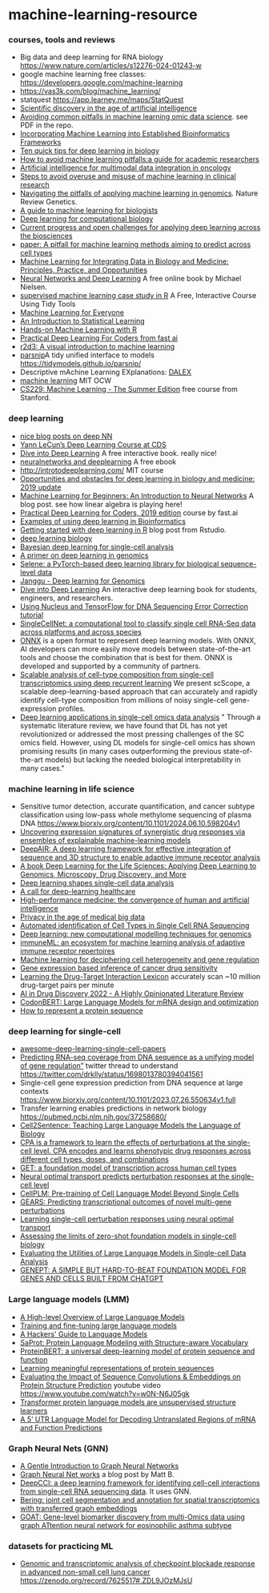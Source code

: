 # machine-learning-resource

### courses, tools and reviews

* Big data and deep learning for RNA biology https://www.nature.com/articles/s12276-024-01243-w
* google machine learning free classes: https://developers.google.com/machine-learning
* https://vas3k.com/blog/machine_learning/
* statquest https://app.learney.me/maps/StatQuest
* [Scientific discovery in the age of artificial intelligence](https://www.nature.com/articles/s41586-023-06221-2)
* [Avoiding common pitfalls in machine learning omic data science](https://www.nature.com/articles/s41563-018-0241-z). see PDF in the repo.
* [Incorporating Machine Learning into Established Bioinformatics Frameworks](https://www.cell.com/immunity/fulltext/S1074-7613(23)00129-2?)
* [Ten quick tips for deep learning in biology](https://www.ncbi.nlm.nih.gov/pmc/articles/PMC8946751/)
* [How to avoid machine learning pitfalls:a guide for academic researchers](https://arxiv.org/abs/2108.02497)
* [Artificial intelligence for multimodal data integration in oncology](https://www.cell.com/cancer-cell/fulltext/S1535-6108(22)00441-X)
* [Steps to avoid overuse and misuse of machine learning in clinical research](https://www.nature.com/articles/s41591-022-01961-6)
* [Navigating the pitfalls of applying machine learning in genomics](https://www.nature.com/articles/s41576-021-00434-9). Nature Review Genetics.
* [A guide to machine learning for biologists](https://www.nature.com/articles/s41580-021-00407-0)
* [Deep learning for computational biology](https://www.embopress.org/doi/full/10.15252/msb.20156651)
* [Current progress and open challenges for applying deep learning across the biosciences](https://www.nature.com/articles/s41467-022-29268-7)
* [paper: A pitfall for machine learning methods aiming to predict across cell types](https://www.biorxiv.org/content/early/2019/01/04/512434)
* [Machine Learning for Integrating Data in Biology and Medicine: Principles, Practice, and Opportunities](https://arxiv.org/abs/1807.00123)
* [Neural Networks and Deep Learning](http://neuralnetworksanddeeplearning.com/) A free online book by Michael Nielsen.
* [supervised machine learning case study in R](https://supervised-ml-course.netlify.com/) A Free, Interactive Course Using Tidy Tools
* [Machine Learning for Everyone](https://vas3k.com/blog/machine_learning/)
* [An Introduction to Statistical Learning](https://www-bcf.usc.edu/~gareth/ISL/)
* [Hands-on Machine Learning with R](https://bradleyboehmke.github.io/HOML/)
* [Practical Deep Learning For Coders from fast ai](http://course.fast.ai/) 
* [r2d3: A visual introduction to machine learning](http://www.r2d3.us/)
* [parsnip](https://github.com/tidymodels/parsnip)A tidy unified interface to models https://tidymodels.github.io/parsnip/
* Descriptive mAchine Learning EXplanations: [DALEX](https://pbiecek.github.io/DALEX/)
* [machine learning](https://ocw.mit.edu/courses/electrical-engineering-and-computer-science/6-867-machine-learning-fall-2006/) MIT OCW
* [CS229: Machine Learning - The Summer Edition](https://cs229.stanford.edu/syllabus-summer2020.html) free course from Stanford.

### deep learning

* [nice blog posts on deep NN](https://colah.github.io/)
* [Yann LeCun’s Deep Learning Course at CDS](https://cds.nyu.edu/deep-learning/)
* [Dive into Deep Learning](https://d2l.ai/) A free interactive book. really nice!
* [neuralnetworks and deeplearning](http://neuralnetworksanddeeplearning.com/) A free ebook
* http://introtodeeplearning.com/ MIT course
* [Opportunities and obstacles for deep learning in biology and medicine: 2019 update](https://greenelab.github.io/deep-review/)
* [Machine Learning for Beginners: An Introduction to Neural Networks](https://victorzhou.com/blog/intro-to-neural-networks/) A blog post. see how linear algebra is playing here!
* [Practical Deep Learning for Coders, 2019 edition](https://course.fast.ai/) course by fast.ai
* [Examples of using deep learning in Bioinformatics](https://github.com/lykaust15/Deep_learning_examples)
* [Getting started with deep learning in R](https://blogs.rstudio.com/tensorflow/posts/2018-09-07-getting-started/) blog post from Rstudio.  
* [deep learning biology](https://github.com/hussius/deeplearning-biology)
* [Bayesian deep learning for single-cell analysis](https://www.nature.com/articles/s41592-018-0230-9)
* [A primer on deep learning in genomics](https://www.nature.com/articles/s41588-018-0295-5)
* [Selene: a PyTorch-based deep learning library for biological sequence-level data](https://www.biorxiv.org/content/early/2018/12/14/438291)
* [Janggu - Deep learning for Genomics](https://github.com/BIMSBbioinfo/janggu)
* [Dive into Deep Learning](http://en.diveintodeeplearning.org/) An interactive deep learning book for students, engineers, and researchers.
* [Using Nucleus and TensorFlow for DNA Sequencing Error Correction](https://medium.com/tensorflow/using-nucleus-and-tensorflow-for-dna-sequencing-error-correction-47f3f7fc1a50) [tutorial](https://colab.research.google.com/github/google/nucleus/blob/master/nucleus/examples/dna_sequencing_error_correction.ipynb)
* [SingleCellNet: a computational tool to classify single cell RNA-Seq data across platforms and across species](https://www.biorxiv.org/content/early/2018/12/31/508085)
* [ONNX](http://onnx.ai/) is a open format to represent deep learning models. With ONNX, AI developers can more easily move models between state-of-the-art tools and choose the combination that is best for them. ONNX is developed and supported by a community of partners.
* [Scalable analysis of cell-type composition from single-cell transcriptomics using deep recurrent learning](https://www.nature.com/articles/s41592-019-0353-7) We present scScope, a scalable deep-learning-based approach that can accurately and rapidly identify cell-type composition from millions of noisy single-cell gene-expression profiles.
* [Deep learning applications in single-cell omics data analysis](https://www.biorxiv.org/content/10.1101/2021.11.26.470166v1) " Through a systematic literature review, we have found that DL has not yet revolutionized or addressed the most pressing challenges of the SC omics field. However, using DL models for single-cell omics has shown promising results (in many cases outperforming the previous state-of-the-art models) but lacking the needed biological interpretability in many cases."

### machine learning in life science

* Sensitive tumor detection, accurate quantification, and cancer subtype classification using low-pass whole methylome sequencing of plasma DNA https://www.biorxiv.org/content/10.1101/2024.06.10.598204v1
* [Uncovering expression signatures of synergistic drug responses via ensembles of explainable machine-learning models](https://www.nature.com/articles/s41551-023-01034-0)
* [DeepAIR: A deep learning framework for effective integration of sequence and 3D structure to enable adaptive immune receptor analysis
](https://www.science.org/doi/10.1126/sciadv.abo5128)
* [A book Deep Learning for the Life Sciences: Applying Deep Learning to Genomics, Microscopy, Drug Discovery, and More](https://www.amazon.com/Deep-Learning-Life-Sciences-Microscopy/dp/1492039837)
* [Deep learning shapes single-cell data analysis](https://www.nature.com/articles/s41580-022-00466-x)
* [A call for deep-learning healthcare](https://www.nature.com/articles/s41591-018-0320-3)
* [High-performance medicine: the convergence of human and artificial intelligence](https://www.nature.com/articles/s41591-018-0300-7)
* [Privacy in the age of medical big data](https://www.nature.com/articles/s41591-018-0272-7)
* [Automated identification of Cell Types in Single Cell RNA Sequencing](https://www.biorxiv.org/content/10.1101/532093v1)
* [Deep learning: new computational modelling techniques for genomics](https://www.nature.com/articles/s41576-019-0122-6)
* [immuneML: an ecosystem for machine learning analysis of adaptive immune receptor repertoires](https://www.biorxiv.org/content/10.1101/2021.03.08.433891v1)
* [Machine learning for deciphering cell heterogeneity and gene regulation](https://www.nature.com/articles/s43588-021-00038-7)
* [Gene expression based inference of cancer drug sensitivity](https://www.nature.com/articles/s41467-022-33291-z)
* [Learning the Drug-Target Interaction Lexicon](https://www.biorxiv.org/content/10.1101/2022.12.06.519374v1) accurately scan ~10 million drug-target pairs per minute
* [AI in Drug Discovery 2022 - A Highly Opinionated Literature Review](http://practicalcheminformatics.blogspot.com/2023/01/ai-in-drug-discovery-2022-highly.html)
* [CodonBERT: Large Language Models for mRNA design and optimization](https://www.biorxiv.org/content/10.1101/2023.09.09.556981v1)
* [How to represent a protein sequence](https://liambai.com/protein-representation/)
  
### deep learning for single-cell

* [awesome-deep-learning-single-cell-papers](https://github.com/OmicsML/awesome-deep-learning-single-cell-papers#gan-or-diffusion-model)
* [Predicting RNA-seq coverage from DNA sequence as a unifying model of gene regulation”](https://www.biorxiv.org/content/10.1101/2023.08.30.555582v1) twitter thread to understand https://twitter.com/drklly/status/1698013780394041561
* Single-cell gene expression prediction from DNA sequence at large contexts  https://www.biorxiv.org/content/10.1101/2023.07.26.550634v1.full
* Transfer learning enables predictions in network biology https://pubmed.ncbi.nlm.nih.gov/37258680/
* [Cell2Sentence: Teaching Large Language Models the Language of Biology](https://www.biorxiv.org/content/10.1101/2023.09.11.557287v1)
* [CPA is a framework to learn the effects of perturbations at the single-cell level. CPA encodes and learns phenotypic drug responses across different cell types, doses, and combinations](https://github.com/theislab/cpa)
* [GET: a foundation model of transcription across human cell types](https://www.biorxiv.org/content/10.1101/2023.09.24.559168v1)
* [Neural optimal transport predicts perturbation responses at the single-cell level](https://www.nature.com/articles/s41592-023-01968-y)
* [CellPLM: Pre-training of Cell Language Model Beyond Single Cells](https://www.biorxiv.org/content/10.1101/2023.10.03.560734v1)
* [GEARS: Predicting transcriptional outcomes of novel multi-gene perturbations](https://github.com/snap-stanford/GEARS)
* [Learning single-cell perturbation responses using neural optimal transport](https://www.nature.com/articles/s41592-023-01969-x)
* [Assessing the limits of zero-shot foundation models in single-cell biology](https://www.biorxiv.org/content/10.1101/2023.10.16.561085v1)
* [Evaluating the Utilities of Large Language Models in Single-cell Data Analysis](https://www.biorxiv.org/content/10.1101/2023.09.08.555192v3)
* [GENEPT: A SIMPLE BUT HARD-TO-BEAT FOUNDATION MODEL FOR GENES AND CELLS BUILT FROM CHATGPT](https://www.biorxiv.org/content/10.1101/2023.10.16.562533v1)

  
### Large language models (LMM)  

* [A High-level Overview of Large Language Models](https://www.borealisai.com/research-blogs/a-high-level-overview-of-large-language-models/)
* [Training and fine-tuning large language models](https://www.borealisai.com/research-blogs/training-and-fine-tuning-large-language-models/)
* [A Hackers' Guide to Language Models](https://www.youtube.com/watch?v=jkrNMKz9pWU)
* [SaProt: Protein Language Modeling with Structure-aware Vocabulary](https://www.biorxiv.org/content/10.1101/2023.10.01.560349v2)
* [ProteinBERT: a universal deep-learning model of protein sequence and function](https://academic.oup.com/bioinformatics/article/38/8/2102/6502274)
* [Learning meaningful representations of protein sequences](https://www.nature.com/articles/s41467-022-29443-w)
* [Evaluating the Impact of Sequence Convolutions & Embeddings on Protein Structure Prediction](https://wandb.ai/koes-group/protein-transformer/reports/Evaluating-the-Impact-of-Sequence-Convolutions-Embeddings-on-Protein-Structure-Prediction--Vmlldzo2OTg4Nw) youtube video https://www.youtube.com/watch?v=w0N-N6J05gk
* [Transformer protein language models are unsupervised structure learners](https://www.biorxiv.org/content/10.1101/2020.12.15.422761v1)
* [A 5’ UTR Language Model for Decoding Untranslated Regions of mRNA and Function Predictions](https://www.biorxiv.org/content/10.1101/2023.10.11.561938v1)

### Graph Neural Nets (GNN)

* [A Gentle Introduction to Graph Neural Networks](https://distill.pub/2021/gnn-intro/)
* [Graph Neural Net works](https://mbernste.github.io/posts/gcn/) a blog post by Matt B.
* [DeepCCI: a deep learning framework for identifying cell-cell interactions from single-cell RNA sequencing data](https://academic.oup.com/bioinformatics/advance-article/doi/10.1093/bioinformatics/btad596/7281356?login=false). It uses GNN.
* [Bering: joint cell segmentation and annotation for spatial transcriptomics with transferred graph embeddings](https://www.biorxiv.org/content/10.1101/2023.09.19.558548v1)
* [GOAT: Gene-level biomarker discovery from multi-Omics data using graph ATtention neural network for eosinophilic asthma subtype](https://academic.oup.com/bioinformatics/advance-article/doi/10.1093/bioinformatics/btad582/7280697?login=false)

### datasets for practicing ML

* [Genomic and transcriptomic analysis of checkpoint blockade response in advanced non-small cell lung cancer](https://www.nature.com/articles/s41588-023-01355-5#data-availability) https://zenodo.org/record/7625517#.ZDL9JOzMJsU
